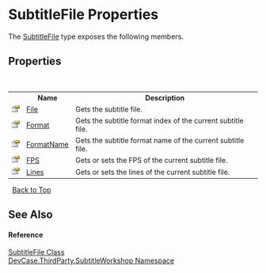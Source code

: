 # SubtitleFile Properties
 

The <a href="T_DevCase_ThirdParty_SubtitleWorkshop_SubtitleFile">SubtitleFile</a> type exposes the following members.


## Properties
&nbsp;<table><tr><th></th><th>Name</th><th>Description</th></tr><tr><td>![Public property](media/pubproperty.gif "Public property")</td><td><a href="P_DevCase_ThirdParty_SubtitleWorkshop_SubtitleFile_File">File</a></td><td>
Gets the subtitle file.</td></tr><tr><td>![Public property](media/pubproperty.gif "Public property")</td><td><a href="P_DevCase_ThirdParty_SubtitleWorkshop_SubtitleFile_Format">Format</a></td><td>
Gets the subtitle format index of the current subtitle file.</td></tr><tr><td>![Public property](media/pubproperty.gif "Public property")</td><td><a href="P_DevCase_ThirdParty_SubtitleWorkshop_SubtitleFile_FormatName">FormatName</a></td><td>
Gets the subtitle format name of the current subtitle file.</td></tr><tr><td>![Public property](media/pubproperty.gif "Public property")</td><td><a href="P_DevCase_ThirdParty_SubtitleWorkshop_SubtitleFile_FPS">FPS</a></td><td>
Gets or sets the FPS of the current subtitle file.</td></tr><tr><td>![Public property](media/pubproperty.gif "Public property")</td><td><a href="P_DevCase_ThirdParty_SubtitleWorkshop_SubtitleFile_Lines">Lines</a></td><td>
Gets or sets the lines of the current subtitle file.</td></tr></table>&nbsp;
<a href="#subtitlefile-properties">Back to Top</a>

## See Also


#### Reference
<a href="T_DevCase_ThirdParty_SubtitleWorkshop_SubtitleFile">SubtitleFile Class</a><br /><a href="N_DevCase_ThirdParty_SubtitleWorkshop">DevCase.ThirdParty.SubtitleWorkshop Namespace</a><br />